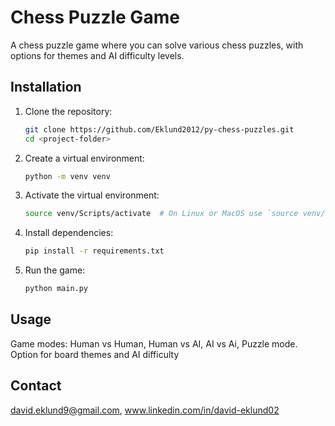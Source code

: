 # Chess Puzzle Game

A chess puzzle game where you can solve various chess puzzles, with options for themes and AI difficulty levels.

## Installation

1. Clone the repository:
    ```bash
    git clone https://github.com/Eklund2012/py-chess-puzzles.git
    cd <project-folder>
    ```

2. Create a virtual environment:
    ```bash
    python -m venv venv
    ```

3. Activate the virtual environment:
    ```bash
    source venv/Scripts/activate  # On Linux or MacOS use `source venv/bin/activate`
    ```

4. Install dependencies:
    ```bash
    pip install -r requirements.txt
    ```

5. Run the game:
    ```bash
    python main.py
    ```

## Usage

Game modes: Human vs Human, Human vs AI, AI vs Ai, Puzzle mode. Option for board themes and AI difficulty

## Contact

david.eklund9@gmail.com, www.linkedin.com/in/david-eklund02
